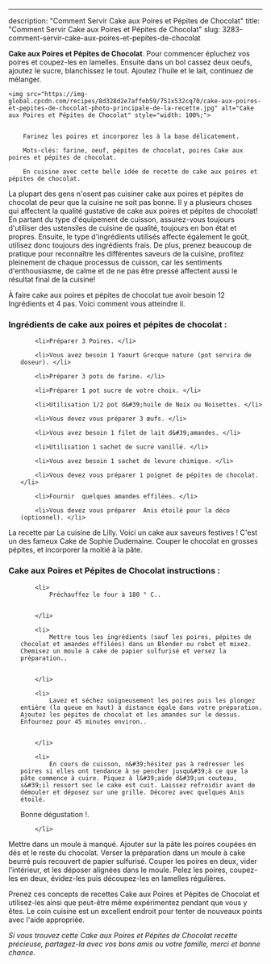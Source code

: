 ---
description: "Comment Servir Cake aux Poires et Pépites de Chocolat"
title: "Comment Servir Cake aux Poires et Pépites de Chocolat"
slug: 3283-comment-servir-cake-aux-poires-et-pepites-de-chocolat

<p>
	<strong>Cake aux Poires et Pépites de Chocolat</strong>. 
	Pour commencer épluchez vos poires et coupez-les en lamelles. Ensuite dans un bol cassez deux oeufs, ajoutez le sucre, blanchissez le tout. Ajoutez l&#39;huile et le lait, continuez de mélanger.
</p>
<p>
	
	<img src="https://img-global.cpcdn.com/recipes/8d328d2e7affeb59/751x532cq70/cake-aux-poires-et-pepites-de-chocolat-photo-principale-de-la-recette.jpg" alt="Cake aux Poires et Pépites de Chocolat" style="width: 100%;">
	
	
		Farinez les poires et incorporez les à la base délicatement.
	
		Mots-clés: farine, oeuf, pépites de chocolat, poires Cake aux poires et pépites de chocolat.
	
		En cuisine avec cette belle idée de recette de cake aux poires et pépites de chocolat.
	
</p>

La plupart des gens n'osent pas cuisiner cake aux poires et pépites de chocolat de peur que la cuisine ne soit pas bonne. Il y a plusieurs choses qui affectent la qualité gustative de cake aux poires et pépites de chocolat! En partant du type d'équipement de cuisson, assurez-vous toujours d'utiliser des ustensiles de cuisine de qualité, toujours en bon état et propres. Ensuite, le type d'ingrédients utilisés affecte également le goût, utilisez donc toujours des ingrédients frais. De plus, prenez beaucoup de pratique pour reconnaître les différentes saveurs de la cuisine, profitez pleinement de chaque processus de cuisson, car les sentiments d'enthousiasme, de calme et de ne pas être pressé affectent aussi le résultat final de la cuisine!

<!--inarticleads1-->

À faire cake aux poires et pépites de chocolat tue avoir besoin 12 Ingrédients et 4 pas. Voici comment vous atteindre il.

<h3>Ingrédients de cake aux poires et pépites de chocolat :</h3>

<ol>
	
		<li>Préparer 3 Poires. </li>
	
		<li>Vous avez besoin 1 Yaourt Grecque nature (pot servira de doseur). </li>
	
		<li>Préparer 3 pots de farine. </li>
	
		<li>Préparer 1 pot sucre de votre choix. </li>
	
		<li>Utilisation 1/2 pot d&#39;huile de Noix ou Noisettes. </li>
	
		<li>Vous devez vous préparer 3 œufs. </li>
	
		<li>Vous avez besoin 1 filet de lait d&#39;amandes. </li>
	
		<li>Utilisation 1 sachet de sucre vanillé. </li>
	
		<li>Vous avez besoin 1 sachet de levure chimique. </li>
	
		<li>Vous devez vous préparer 1 poignet de pépites de chocolat. </li>
	
		<li>Fournir  quelques amandes effilées. </li>
	
		<li>Vous devez vous préparer  Anis étoilé pour la déco (optionnel). </li>
	
</ol>

La recette par La cuisine de Lilly. Voici un cake aux saveurs festives ! C&#39;est un des fameux Cake de Sophie Dudemaine. Couper le chocolat en grosses pépites, et incorporer la moitié à la pâte. 

<!--inarticleads2-->

<h3>Cake aux Poires et Pépites de Chocolat instructions :</h3>

<ol>
	
		<li>
			Préchauffez le four à 180 ° C..
			
			
		</li>
	
		<li>
			Mettre tous les ingrédients (sauf les poires, pépites de chocolat et amandes effilées) dans un Blender ou robot et mixez. Chemisez un moule à cake de papier sulfurisé et versez la préparation..
			
			
		</li>
	
		<li>
			Lavez et séchez soigneusement les poires puis les plongez entière (la queue en haut) à distance égale dans votre préparation. Ajoutez les pépites de chocolat et les amandes sur le dessus. Enfournez pour 45 minutes environ..
			
			
		</li>
	
		<li>
			En cours de cuisson, n&#39;hésitez pas à redresser les poires si elles ont tendance à se pencher jusqu&#39;à ce que la pâte commence à cuire. Piquez à l&#39;aide d&#39;un couteau, s&#39;il ressort sec le cake est cuit. Laissez refroidir avant de démouler et déposez sur une grille. Décorez avec quelques Anis étoilé.
Bonne dégustation !.
			
			
		</li>
	
</ol>

Mettre dans un moule à manqué. Ajouter sur la pâte les poires coupées en dés et le reste du chocolat. Verser la préparation dans un moule à cake beurré puis recouvert de papier sulfurisé. Couper les poires en deux, vider l&#39;intérieur, et les déposer alignées dans le moule. Pelez les poires, coupez-les en deux, évidez-les puis découpez-les en lamelles régulières. 

<!--inarticleads1-->

<p>
Prenez ces concepts de recettes Cake aux Poires et Pépites de Chocolat et utilisez-les ainsi que peut-être même expérimentez pendant que vous y êtes. Le coin cuisine est un excellent endroit pour tenter de nouveaux points avec l'aide appropriée.
</p>

<p>
<i>Si vous trouvez cette Cake aux Poires et Pépites de Chocolat recette précieuse, partagez-la avec vos bons amis ou votre famille, merci et bonne chance.</i>
</p>
